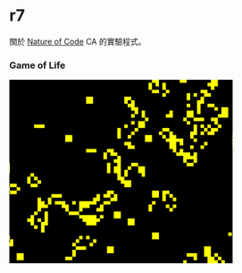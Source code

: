 # r7
關於 [Nature of Code](https://natureofcode.com/book/) CA 的實驗程式。

### Game of Life

![screenshot](r7.gif)
